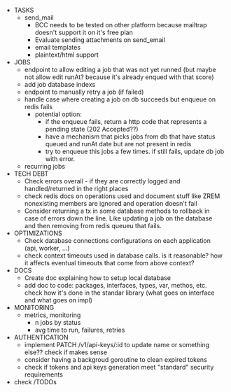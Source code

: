 - TASKS
    - send_mail
        - BCC needs to be tested on other platform because mailtrap doesn't support it on it's free plan
        - Evaluate sending attachments on send_email
        - email templates
        - plaintext/html support
- JOBS
    - endpoint to allow editing a job that was not yet runned (but maybe not allow edit runAt? because it's already enqued with that score)
    - add job database indexs
    - endpoint to manually retry a job (if failed)
    - handle case where creating a job on db succeeds but enqueue on redis fails
        - potential option:
            - if the enqueue fails, return a http code that represents a pending state (202 Accepted??)
            - have a mechanism that picks jobs from db that have status queued and runAt date but are not present in redis
            - try to enqueue this jobs a few times. if still fails, update db job with error.
    - recurring jobs
- TECH DEBT
    - Check errors overall - if they are correctly logged and handled/returned in the right places
    - check redis docs on operations used and document stuff like ZREM nonexisting members are ignored and operation doesn't fail
    - Consider returning a tx in some database methods to rollback in case of errors down the line. Like updating a job on the database and then removing from redis queueu that fails.
- OPTIMIZATIONS
    - Check database connections configurations on each application (api, worker, ...)
    - check context timeouts used in database calls. is it reasonable? how it affects eventual timeouts that come from above context?
- DOCS
    - Create doc explaining how to setup local database
    - add doc to code: packages, interfaces, types, var, methos, etc. check how it's done in the standar library (what goes on interface and what goes on impl)
- MONITORING
    - metrics, monitoring
        - n jobs by status
        - avg time to run, failures, retries
- AUTHENTICATION
    - implement PATCH /v1/api-keys/:id	to update name or something else?? check if makes sense
    - consider having a backgroud goroutine to clean expired tokens
    - check if tokens and api keys generation meet "standard" security requirements
- check /TODOs
